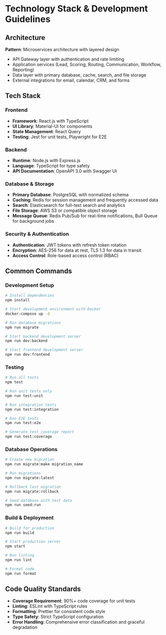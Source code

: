 # Technology Stack & Development Guidelines

## Architecture

**Pattern**: Microservices architecture with layered design
- API Gateway layer with authentication and rate limiting
- Application services (Lead, Scoring, Routing, Communication, Workflow, Reporting)
- Data layer with primary database, cache, search, and file storage
- External integrations for email, calendar, CRM, and forms

## Tech Stack

### Frontend
- **Framework**: React.js with TypeScript
- **UI Library**: Material-UI for components
- **State Management**: React Query
- **Testing**: Jest for unit tests, Playwright for E2E

### Backend
- **Runtime**: Node.js with Express.js
- **Language**: TypeScript for type safety
- **API Documentation**: OpenAPI 3.0 with Swagger UI

### Database & Storage
- **Primary Database**: PostgreSQL with normalized schema
- **Caching**: Redis for session management and frequently accessed data
- **Search**: Elasticsearch for full-text search and analytics
- **File Storage**: AWS S3 or compatible object storage
- **Message Queue**: Redis Pub/Sub for real-time notifications, Bull Queue for background jobs

### Security & Authentication
- **Authentication**: JWT tokens with refresh token rotation
- **Encryption**: AES-256 for data at rest, TLS 1.3 for data in transit
- **Access Control**: Role-based access control (RBAC)

## Common Commands

### Development Setup
```bash
# Install dependencies
npm install

# Start development environment with Docker
docker-compose up -d

# Run database migrations
npm run migrate

# Start backend development server
npm run dev:backend

# Start frontend development server
npm run dev:frontend
```

### Testing
```bash
# Run all tests
npm test

# Run unit tests only
npm run test:unit

# Run integration tests
npm run test:integration

# Run E2E tests
npm run test:e2e

# Generate test coverage report
npm run test:coverage
```

### Database Operations
```bash
# Create new migration
npm run migrate:make migration_name

# Run migrations
npm run migrate:latest

# Rollback last migration
npm run migrate:rollback

# Seed database with test data
npm run seed:run
```

### Build & Deployment
```bash
# Build for production
npm run build

# Start production server
npm start

# Run linting
npm run lint

# Format code
npm run format
```

## Code Quality Standards

- **Coverage Requirement**: 90%+ code coverage for unit tests
- **Linting**: ESLint with TypeScript rules
- **Formatting**: Prettier for consistent code style
- **Type Safety**: Strict TypeScript configuration
- **Error Handling**: Comprehensive error classification and graceful degradation
